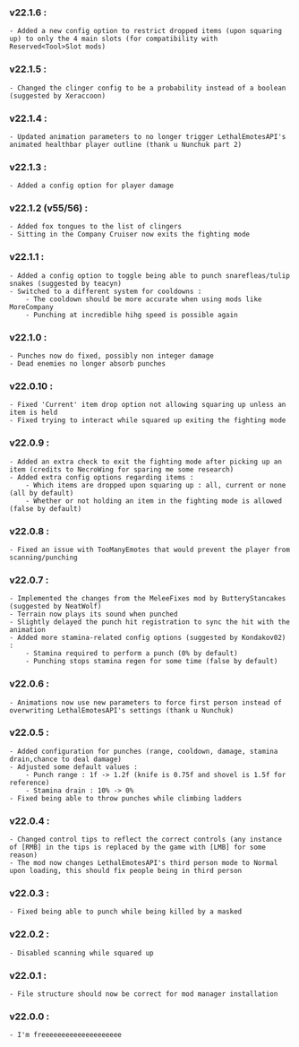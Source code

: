 ### v22.1.6 :
	- Added a new config option to restrict dropped items (upon squaring up) to only the 4 main slots (for compatibility with Reserved<Tool>Slot mods)

### v22.1.5 :
	- Changed the clinger config to be a probability instead of a boolean (suggested by Xeraccoon)

### v22.1.4 :
	- Updated animation parameters to no longer trigger LethalEmotesAPI's animated healthbar player outline (thank u Nunchuk part 2)

### v22.1.3 :
	- Added a config option for player damage

### v22.1.2 (v55/56) :
	- Added fox tongues to the list of clingers
	- Sitting in the Company Cruiser now exits the fighting mode

### v22.1.1 :
	- Added a config option to toggle being able to punch snarefleas/tulip snakes (suggested by teacyn)
	- Switched to a different system for cooldowns : 
		- The cooldown should be more accurate when using mods like MoreCompany
		- Punching at incredible hihg speed is possible again

### v22.1.0 :
	- Punches now do fixed, possibly non integer damage
	- Dead enemies no longer absorb punches

### v22.0.10 :
	- Fixed 'Current' item drop option not allowing squaring up unless an item is held
	- Fixed trying to interact while squared up exiting the fighting mode

### v22.0.9 :
	- Added an extra check to exit the fighting mode after picking up an item (credits to NecroWing for sparing me some research)
	- Added extra config options regarding items :
		- Which items are dropped upon squaring up : all, current or none (all by default)
		- Whether or not holding an item in the fighting mode is allowed (false by default)

### v22.0.8 :
	- Fixed an issue with TooManyEmotes that would prevent the player from scanning/punching

### v22.0.7 :
	- Implemented the changes from the MeleeFixes mod by ButteryStancakes (suggested by NeatWolf)
	- Terrain now plays its sound when punched
	- Slightly delayed the punch hit registration to sync the hit with the animation
	- Added more stamina-related config options (suggested by Kondakov02) :
		- Stamina required to perform a punch (0% by default)
		- Punching stops stamina regen for some time (false by default)
	

### v22.0.6 :
	- Animations now use new parameters to force first person instead of overwriting LethalEmotesAPI's settings (thank u Nunchuk)

### v22.0.5 :
	- Added configuration for punches (range, cooldown, damage, stamina drain,chance to deal damage)
	- Adjusted some default values : 
		- Punch range : 1f -> 1.2f (knife is 0.75f and shovel is 1.5f for reference)
		- Stamina drain : 10% -> 0%
	- Fixed being able to throw punches while climbing ladders

### v22.0.4 :
	- Changed control tips to reflect the correct controls (any instance of [RMB] in the tips is replaced by the game with [LMB] for some reason)
	- The mod now changes LethalEmotesAPI's third person mode to Normal upon loading, this should fix people being in third person

### v22.0.3 :
	- Fixed being able to punch while being killed by a masked

### v22.0.2 :
	- Disabled scanning while squared up

### v22.0.1 :
	- File structure should now be correct for mod manager installation

### v22.0.0 :
	- I'm freeeeeeeeeeeeeeeeeeee